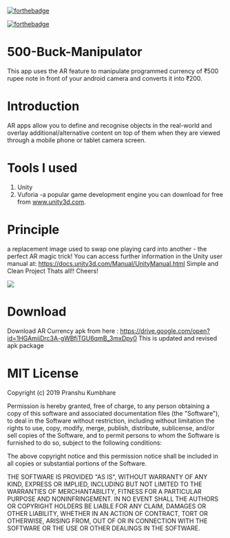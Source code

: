[![forthebadge](https://forthebadge.com/images/badges/made-with-java.svg)](https://forthebadge.com)

[![forthebadge](https://forthebadge.com/images/badges/built-for-android.svg)](https://forthebadge.com)
# 500-Buck-Manipulator
This app uses the AR feature to manipulate programmed currency of ₹500 rupee note in front of your android camera and converts it into ₹200.
# Introduction
AR apps allow you to define and recognise objects in the real-world and overlay additional/alternative content on top of them when they are viewed through a mobile phone or tablet camera screen.
# Tools I used
1. Unity 
2. Vuforia -a popular game development engine you can download for free from www.unity3d.com.
# Principle
a replacement image used to swap one playing card into another - the perfect AR magic trick! You can access further information in the Unity user manual at: https://docs.unity3d.com/Manual/UnityManual.html
Simple and Clean Project
Thats all!! Cheers!

![](view.gif)
# Download
Download AR Currency apk from here : https://drive.google.com/open?id=1HGAmijDrc3A-gWBfiTGU6qmB_3mxDpy0
This is updated and revised apk package


# MIT License

Copyright (c) 2019 Pranshu Kumbhare

Permission is hereby granted, free of charge, to any person obtaining a copy
of this software and associated documentation files (the "Software"), to deal
in the Software without restriction, including without limitation the rights
to use, copy, modify, merge, publish, distribute, sublicense, and/or sell
copies of the Software, and to permit persons to whom the Software is
furnished to do so, subject to the following conditions:

The above copyright notice and this permission notice shall be included in all
copies or substantial portions of the Software.

THE SOFTWARE IS PROVIDED "AS IS", WITHOUT WARRANTY OF ANY KIND, EXPRESS OR
IMPLIED, INCLUDING BUT NOT LIMITED TO THE WARRANTIES OF MERCHANTABILITY,
FITNESS FOR A PARTICULAR PURPOSE AND NONINFRINGEMENT. IN NO EVENT SHALL THE
AUTHORS OR COPYRIGHT HOLDERS BE LIABLE FOR ANY CLAIM, DAMAGES OR OTHER
LIABILITY, WHETHER IN AN ACTION OF CONTRACT, TORT OR OTHERWISE, ARISING FROM,
OUT OF OR IN CONNECTION WITH THE SOFTWARE OR THE USE OR OTHER DEALINGS IN THE
SOFTWARE.
